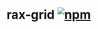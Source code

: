 # rax-grid [![npm](https://img.shields.io/npm/v/rax-grid.svg)](https://www.npmjs.com/package/rax-grid)
